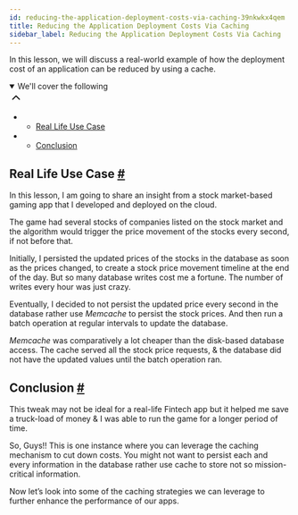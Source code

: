 ```yaml
---
id: reducing-the-application-deployment-costs-via-caching-39nkwkx4qem
title: Reducing the Application Deployment Costs Via Caching
sidebar_label: Reducing the Application Deployment Costs Via Caching
---
```


<div class="PageSummary__TopLeft-sc-19qsvz4-36 fwauBw"><p class="PageSummary__Description-sc-19qsvz4-13 cPWwbw">In this lesson, we will discuss a real-world example of how the deployment cost of an application can be reduced by using a cache.</p><div class="PageSummary__Toc-sc-19qsvz4-39 gUDsJM"><details open="" class="styles__PageTOCStyled-rf9d2l-0 jgnDfg"><summary role="button" tabindex="0" class="styles__HeadingWrap-rf9d2l-1 jpKLlP">We'll cover the following<div rotate="0" color="black" size="24" display="inline-flex" name="icon-button" class="styles__IconButton-sc-12pjl04-0 bLjBRS"><svg xmlns="http://www.w3.org/2000/svg" width="24" height="24" viewBox="0 0 24 24" fill="none" stroke="currentColor" stroke-width="2" stroke-linecap="round" stroke-linejoin="round"><polyline points="18 15 12 9 6 15"></polyline></svg></div></summary><div class="markdown-container-div"><div class="markdownViewer Markdown__Viewer-sc-7qtuee-1 dZltoR" role="none"><ul>
<li>
<ul>
<li><a href="#real-life-use-case">Real Life Use Case</a></li>
</ul>
</li>
<li>
<ul>
<li><a href="#conclusion">Conclusion</a></li>
</ul>
</li>
</ul>
</div></div></details></div></div><div class="styles__ViewerComponentViewStyled-sc-1xosrua-0 cvzEyH"><div><div><div><div><div class=""><div class=""><div class="markdown-container-div"><div class="markdownViewer Markdown__Viewer-sc-7qtuee-1 zJKNA" role="none"><h2 id="real-life-use-case" data-id="3d00863f4fd5c47b900d45a728299b7f">Real Life Use Case <a class="markdownIt-Anchor" href="#real-life-use-case"><span class="anchor-link">#</span></a></h2>
<p data-id="fe92b52d6044ae49d30210b8b153183f">In this lesson, I am going to share an insight from a stock market-based gaming app that I developed and deployed on the cloud.</p>
<p data-id="33264825c45c1da7e949cd6ced71011b">The game had several stocks of companies listed on the stock market and the algorithm would trigger the price movement of the stocks every second, if not before that.</p>
<p data-id="5c5f94eacb2cc7f7da47b5c97ef05500">Initially, I persisted the updated prices of the stocks in the database as soon as the prices changed, to create a stock price movement timeline at the end of the day. But so many database writes cost me a fortune. The number of writes every hour was just crazy.</p>
<p data-id="b2cddbed0a9b54653102f327eaf60b8b">Eventually, I decided to not persist the updated price every second in the database rather use <em>Memcache</em> to persist the stock prices. And then run a batch operation at regular intervals to update the database.</p>
<p data-id="9c534e5f0c599579160b8c9e4432e974"><em>Memcache</em> was comparatively a lot cheaper than the disk-based database access. The cache served all the stock price requests, &amp; the database did not have the updated values until the batch operation ran.</p>
</div></div></div></div></div></div></div></div></div><div class="styles__ViewerComponentViewStyled-sc-1xosrua-0 cvzEyH"><div><div><div><div><div class=""><div class=""><div class="markdown-container-div"><div class="markdownViewer Markdown__Viewer-sc-7qtuee-1 zJKNA" role="none"><h2 id="conclusion" data-id="7b60c55327cebd578968d1ed3b5dd77e">Conclusion <a class="markdownIt-Anchor" href="#conclusion"><span class="anchor-link">#</span></a></h2>
<p data-id="e3bf083928fd471376b30d563bd6f6c1">This tweak may not be ideal for a real-life Fintech app but it helped me save a truck-load of money &amp; I was able to run the game for a longer period of time.</p>
<p data-id="8f802cabdd9ae8ff2a29626145b8f482">So, Guys!! This is one instance where you can leverage the caching mechanism to cut down costs. You might not want to persist each and every information in the database rather use cache to store not so mission-critical information.</p>
<p data-id="2a3588f8ff0e7f70afc81e1d140e1f49">Now let’s look into some of the caching strategies we can leverage to further enhance the performance of our apps.</p>
</div></div></div></div></div></div></div></div></div>